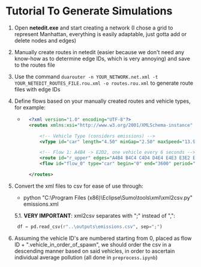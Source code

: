 # Tutorial To Generate Simulations

1. Open **netedit.exe** and start creating a network (I chose a grid to represent Manhattan, everything is easily adaptable, just gotta add or delete nodes and edges)

2. Manually create routes in netedit (easier because we don't need any know-how as to determine edge IDs, which is very annoying) and save to the routes file

3. Use the command `duarouter -n YOUR_NETWORK.net.xml -t YOUR_NETEDIT_ROUTES_FILE.rou.xml -o routes.rou.xml` to generate route files with edge IDs

4. Define flows based on your manually created routes and vehicle types, for example:

    - ```xml
        <?xml version="1.0" encoding="UTF-8"?>
        <routes xmlns:xsi="http://www.w3.org/2001/XMLSchema-instance" xsi:noNamespaceSchemaLocation="http://sumo.dlr.de/xsd/routes_file.xsd">

            <!-- Vehicle Type (considers emissions) -->
            <vType id="car" length="4.50" minGap="2.50" maxSpeed="13.90" emissionClass="HBEFA3/PC_G_EU6" guiShape="passenger" color="red" accel="2.6" decel="4.5" sigma="0.5"/>

            <!-- Flow 1: A4B4 -> E2D2, one vehicle every 6 seconds -->
            <route id="r_upper" edges="A4B4 B4C4 C4D4 D4E4 E4E3 E3E2 E2D2"/>
            <flow id="flow_0" type="car" begin="0" end="3600" period="6.0" route="r_upper"/>

        </routes>

5. Convert the xml files to csv for ease of use through:

    - python "C:\Program Files (x86)\Eclipse\Sumo\tools\xml\xml2csv.py" emissions.xml

    5.1. **VERY IMPORTANT**: xml2csv separates with ";" instead of ",": 
    ```python
     df = pd.read_csv(r"..\outputs\emissions.csv", sep=";") 
     ```


6. Assuming the vehicle ID's are numbered starting from 0, placed as flow ID + ".vehicle_in_order_of_spawn", we should order the csv in a descending manner based on said vehicles, in order to ascertain individual average pollution (all done in `preprocess.ipynb`)

